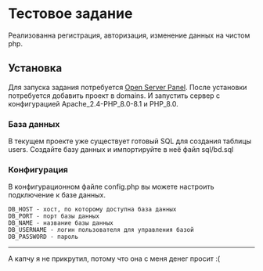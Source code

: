 # Тестовое задание 
Реализованна регистрация, авторизация, изменение данных на чистом php. 
## Установка

Для запуска задания потребуется [Open Server Panel](https://ospanel.io/). После установки потребуется добавить проект в domains. И запустить сервер с  конфигурацией Apache_2.4-PHP_8.0-8.1 и  PHP_8.0.

### База данных

В текущем проекте уже существует готовый SQL для создания таблицы users. Создайте базу данных и импортируйте в неё файл sql/bd.sql

### Конфигурация

В конфигурационном файле config.php вы можете настроить подключение к базе данных.

    DB_HOST - хост, по которому доступна база данных
    DB_PORT - порт базы данных
    DB_NAME - название базы данных
    DB_USERNAME - логин пользователя для управления базой
    DB_PASSWORD - пароль

---

А капчу я не прикрутил, потому что она с меня денег просит :( 
